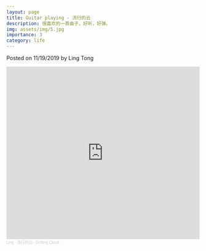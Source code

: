 ```yaml
---
layout: page
title: Guitar playing - 流行的云
description: 很喜欢的一首曲子，好听，好弹。
img: assets/img/5.jpg
importance: 3
category: life
---
```



Posted on 11/19/2019 by Ling Tong

<iframe width="100%" height="450" scrolling="no" frameborder="no" allow="autoplay" src="https://w.soundcloud.com/player/?url=https%3A//api.soundcloud.com/tracks/724339432&color=%23ff5500&auto_play=false&hide_related=false&show_comments=true&show_user=true&show_reposts=false&show_teaser=true&visual=true"></iframe><div style="font-size: 10px; color: #cccccc;line-break: anywhere;word-break: normal;overflow: hidden;white-space: nowrap;text-overflow: ellipsis; font-family: Interstate,Lucida Grande,Lucida Sans Unicode,Lucida Sans,Garuda,Verdana,Tahoma,sans-serif;font-weight: 100;"><a href="https://soundcloud.com/user-142915469" title="Ling" target="_blank" style="color: #cccccc; text-decoration: none;">Ling</a> · <a href="https://soundcloud.com/user-142915469/drifting-could" title="流行的云 - Drifting Cloud" target="_blank" style="color: #cccccc; text-decoration: none;">流行的云 - Drifting Cloud</a></div>

